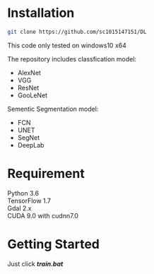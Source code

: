 # Installation

```bash
git clone https://github.com/sc1015147151/DL
```

This code only tested on windows10 x64

The repository includes classfication model:
* AlexNet
* VGG
* ResNet
* GooLeNet

Sementic Segmentation model:


* FCN
* UNET
* SegNet
* DeepLab


# Requirement

Python 3.6    
TensorFlow 1.7   
Gdal 2.x    
CUDA 9.0 with cudnn7.0

# Getting Started

Just click ***train.bat***